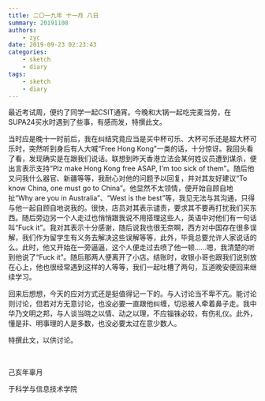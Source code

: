 ```yaml
---
title: 二〇一九年 十一月 八日
summary: 20191108
authors:
    - zyc
date: 2019-09-23 02:23:43
categories:
    - sketch
    - diary
tags:
    - sketch
    - diary
---
```


最近考试周，便约了同学一起CSIT通宵。今晚和大锅一起吃完麦当劳，在SUPA24买水时遇到了些事，有感而发，特撰此文。

当时应是晚十一时前后，我在纠结究竟应当是买中杯可乐、大杯可乐还是超大杯可乐时，突然听到身后有人大喊“Free Hong Kong”一类的话，十分惊讶。我回头看了看，发现确实是在跟我们说话。联想到昨天香港立法会某何姓议员遭到谋杀，便出言表示支持“Plz make Hong Kong free ASAP, I'm too sick of them”。随后他又问我什么器官、新疆等等，我耐心对他的问题予以回复，并对其友好建议“To know China, one must go to China”。他显然不太领情，便开始自顾自地扯“Why are you in Australia”、“West is the best”等，我见无法与其沟通，只得与他一起自顾自地说我的。很快，店员对其表示谴责，要求其不要再打扰我们买东西。随后旁边另一个人走过也悄悄跟我说不用搭理这些人，英语中对他们有一句话叫“Fuck it”。我对其表示十分感谢，随后说我也很无奈啊，西方对中国存在很多误解，我们作为留学生有义务去解决这些误解等等，此外，毕竟总要允许人家说话的么。此时，他又开始在一旁逼逼，这个人便走过去喷了他一顿……嗯，我清楚的听到他说了“Fuck it”。随后那两人便离开了小店。结账时，收银小哥也跟我们说别放在心上，他也很经常遇到这样的人等等，我们一起吐槽了两句，互道晚安便回来继续学习。

回来后想想，今天的应对方式还是挺值得记一下的。与人讨论当不卑不亢。能讨论则讨论，但若对方无意讨论，也没必要一直跟他纠缠，切忌被人牵着鼻子走。我中华乃文明之邦，与人谈当晓之以情、动之以理，不应锱铢必较，有伤礼仪。此外，懂是非、明事理的人是多数，也没必要太过在意少数人。

特撰此文，以供讨论。

</br>

己亥年辜月

于科学与信息技术学院
